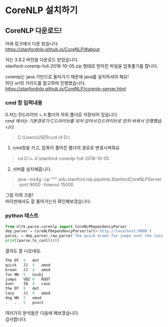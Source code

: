 # CoreNLP 설치하기

## CoreNLP 다운로드!

아래 링크에서 다운 받습니다. <br>
https://stanfordnlp.github.io/CoreNLP/#about <br>

저는 3.9.2 버전을 다운로드 받았습니다. <br>
stanford-corenlp-full-2018-10-05.zip 형태로 받아진 파일을 압축풀기를 합니다. <br>

corenlp는 java 기반으로 돌아가기 때문에 java를 설치하셔야 해요! <br>
하단 url의 가이드를 참고하여 진행했습니다. <br>
https://stanfordnlp.github.io/CoreNLP/corenlp-server.html <br>

### cmd 창 입력내용

0.저는 D드라이브 ㄴㅌ폴더의 하위 폴더로 저장되어 있습니다. <br>
*cmd 에서는 기본경로가 C드라이브를 되어 있어서 D드라이브로 먼저 바꿔서 진행했습니다. <br>*
> C:\Users\USER>cd /d D:\

1. cmd창을 키고, 압축이 풀어진 폴더의 경로로 변경시켜줘요 <br>
> cd D:\ㄴㅌ\stanford-corenlp-full-2018-10-05

2. 서버를 설치해줍니다.
> java -mx4g -cp "*" edu.stanford.nlp.pipeline.StanfordCoreNLPServer -port 9000 -timeout 15000

그럼 이제 끄읕! <br>
파이썬에서도 잘 돌아가는지 확인해보겠습니다.  <br>


### python 테스트

```python
from nltk.parse.corenlp import CoreNLPDependencyParser
dep_parser = CoreNLPDependencyParser(url='http://localhost:9000')
parse, = dep_parser.raw_parse('The quick brown fox jumps over the lazy dog.')
print(parse.to_conll(4))
```

결과도 잘 나오네요. <br>

```python
The	DT	4	det
quick	JJ	4	amod
brown	JJ	4	amod
fox	NN	5	nsubj
jumps	VBZ	0	ROOT
over	IN	9	case
the	DT	9	det
lazy	JJ	9	amod
dog	NN	5	nmod
.	.	5	punct
```

여러가지 분석들은 다음에 해보겠습니다. <br>
감사합니다.
